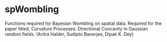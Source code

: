 # spWombling
Functions required for Bayesian Wombling on spatial data.
Required for the paper titled, Curvature Processes: Directional Concavity in Gaussian random fields. (Aritra Halder, Sudipto Banerjee, Dipak K. Dey)
